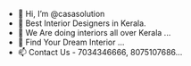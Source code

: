 - 👋 Hi, I’m @casasolution
- 👀 Best Interior Designers in Kerala.
- 🌱 We Are doing interiors all over Kerala ...
- 💞️ Find Your Dream Interior ...
- 📫 Contact Us - 7034346666, 8075107686...

<!---
casasolution/casasolution is a ✨ special ✨ repository because its `README.md` (this file) appears on your GitHub profile.
You can click the Preview link to take a look at your changes.
--->
